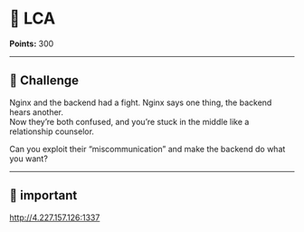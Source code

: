 # 🔐 LCA

**Points:** 300  

---

## 📜 Challenge
Nginx and the backend had a fight. Nginx says one thing, the backend hears another.  
Now they’re both confused, and you’re stuck in the middle like a relationship counselor.  

Can you exploit their “miscommunication” and make the backend do what you want?  

---

## 🔗 important
http://4.227.157.126:1337
